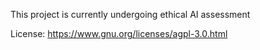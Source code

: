 This project is currently undergoing ethical AI assessment

License:  https://www.gnu.org/licenses/agpl-3.0.html